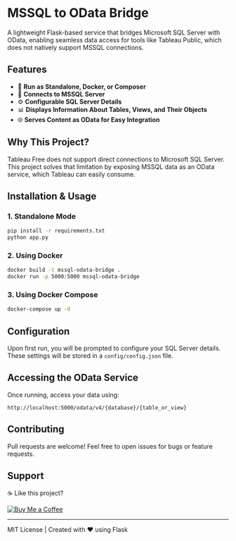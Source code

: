 # MSSQL to OData Bridge

A lightweight Flask-based service that bridges Microsoft SQL Server with OData, enabling seamless data access for tools like Tableau Public, which does not natively support MSSQL connections.

## Features
- 🚀 **Run as Standalone, Docker, or Composer**
- 🔌 **Connects to MSSQL Server**
- ⚙️ **Configurable SQL Server Details**
- 📊 **Displays Information About Tables, Views, and Their Objects**
- 🌐 **Serves Content as OData for Easy Integration**

## Why This Project?
Tableau Free does not support direct connections to Microsoft SQL Server. This project solves that limitation by exposing MSSQL data as an OData service, which Tableau can easily consume.

## Installation & Usage
### 1. Standalone Mode
```bash
pip install -r requirements.txt
python app.py
```

### 2. Using Docker
```bash
docker build -t mssql-odata-bridge .
docker run -p 5000:5000 mssql-odata-bridge
```

### 3. Using Docker Compose
```bash
docker-compose up -d
```

## Configuration
Upon first run, you will be prompted to configure your SQL Server details. These settings will be stored in a `config/config.json` file.

## Accessing the OData Service
Once running, access your data using:
```
http://localhost:5000/odata/v4/{database}/{table_or_view}
```

## Contributing
Pull requests are welcome! Feel free to open issues for bugs or feature requests.

## Support
☕ Like this project?

[![Buy Me a Coffee](https://img.buymeacoffee.com/button-api/?text=Buy%20Me%20a%20Coffee&emoji=☕&slug=polido&button_colour=FFDD00&font_colour=000000&font_family=Cookie&outline_colour=000000&coffee_colour=ffffff)](https://www.buymeacoffee.com/polido)




---
MIT License | Created with ❤️ using Flask

